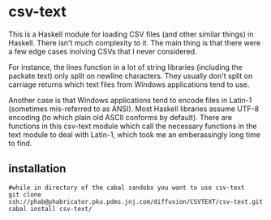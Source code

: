 csv-text
========

This is a Haskell module for loading CSV files (and other similar things) in 
Haskell.  There isn't much complexity to it.  The main thing is that there were
a few edge cases inolving CSVs that I never considered.

For instance, the lines function in a lot of string libraries (including the
packate text) only split on newline characters.  They usually don't split on 
carriage returns which text files from Windows applications tend to use.

Another case is that Windows applications tend to encode files in Latin-1
(sometimes mis-referred to as ANSI).  Most Haskell libraries assume UTF-8
encoding (to which plain old ASCII conforms by default).  There are functions
in this csv-text module which call the necessary functions in the text module
to deal with Latin-1, which took me an emberassingly long time to find.

installation
------------

```
#while in directory of the cabal sandobx you want to use csv-text
git clone ssh://phab@phabricator.pku.pdms.jnj.com/diffusion/CSVTEXT/csv-text.git
cabal install csv-text/
```
